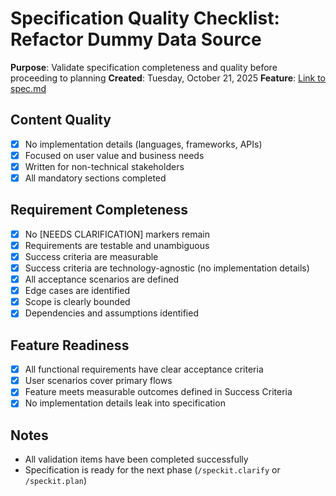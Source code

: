 # Specification Quality Checklist: Refactor Dummy Data Source

**Purpose**: Validate specification completeness and quality before proceeding to planning
**Created**: Tuesday, October 21, 2025
**Feature**: [Link to spec.md](/home/rd/project/bedalo3/specs/001-refactor-dummy-data-source/spec.md)

## Content Quality

- [x] No implementation details (languages, frameworks, APIs)
- [x] Focused on user value and business needs
- [x] Written for non-technical stakeholders
- [x] All mandatory sections completed

## Requirement Completeness

- [x] No [NEEDS CLARIFICATION] markers remain
- [x] Requirements are testable and unambiguous
- [x] Success criteria are measurable
- [x] Success criteria are technology-agnostic (no implementation details)
- [x] All acceptance scenarios are defined
- [x] Edge cases are identified
- [x] Scope is clearly bounded
- [x] Dependencies and assumptions identified

## Feature Readiness

- [x] All functional requirements have clear acceptance criteria
- [x] User scenarios cover primary flows
- [x] Feature meets measurable outcomes defined in Success Criteria
- [x] No implementation details leak into specification

## Notes

- All validation items have been completed successfully
- Specification is ready for the next phase (`/speckit.clarify` or `/speckit.plan`)